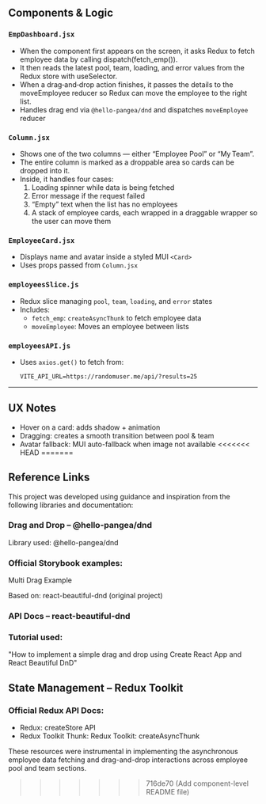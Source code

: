 ## Components & Logic 

### `EmpDashboard.jsx`

- When the component first appears on the screen, it asks Redux to fetch employee data by calling dispatch(fetch_emp()).
- It then reads the latest pool, team, loading, and error values from the Redux store with useSelector.
- When a drag‑and‑drop action finishes, it passes the details to the moveEmployee reducer so Redux can move the employee to the right list.
- Handles drag end via `@hello-pangea/dnd` and dispatches `moveEmployee` reducer

### `Column.jsx`

- Shows one of the two columns — either “Employee Pool” or “My Team”.
- The entire column is marked as a droppable area so cards can be dropped into it.
- Inside, it handles four cases:
  1. Loading spinner while data is being fetched
  2. Error message if the request failed
  3. “Empty” text when the list has no employees
  4. A stack of employee cards, each wrapped in a draggable wrapper so the user can move them 

### `EmployeeCard.jsx`

- Displays name and avatar inside a styled MUI `<Card>`
- Uses props passed from `Column.jsx`

### `employeesSlice.js`

- Redux slice managing `pool`, `team`, `loading`, and `error` states
- Includes:
  - `fetch_emp`: `createAsyncThunk` to fetch employee data
  - `moveEmployee`: Moves an employee between lists

### `employeesAPI.js`

- Uses `axios.get()` to fetch from:
  ```env
  VITE_API_URL=https://randomuser.me/api/?results=25

---

## UX Notes

- Hover on a card: adds shadow + animation
- Dragging: creates a smooth transition between pool & team
- Avatar fallback: MUI auto-fallback when image not available
<<<<<<< HEAD
=======


## Reference Links

This project was developed using guidance and inspiration from the following libraries and documentation:

### Drag and Drop – @hello-pangea/dnd

Library used: @hello-pangea/dnd

### Official Storybook examples:

Multi Drag Example

Based on: react-beautiful-dnd (original project)

### API Docs – react-beautiful-dnd

### Tutorial used:
"How to implement a simple drag and drop using Create React App and React Beautiful DnD"

## State Management – Redux Toolkit

### Official Redux API Docs:
- Redux: createStore API
- Redux Toolkit Thunk:
  Redux Toolkit: createAsyncThunk

These resources were instrumental in implementing the asynchronous employee data fetching and drag-and-drop interactions across employee pool and team sections.
>>>>>>> 716de70 (Add component-level README file)

